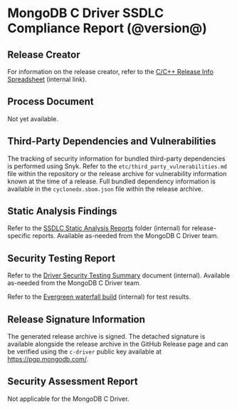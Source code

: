 # MongoDB C Driver SSDLC Compliance Report (@version@)

<!--
This document is intended for distribution with release archives of the MongoDB
C Driver. It wil be copied into the release archive as ssdlc_compliance_report.md
-->

## Release Creator

For information on the release creator, refer to the
[C/C++ Release Info Spreadsheet](https://docs.google.com/spreadsheets/d/1yHfGmDnbA5-Qt8FX4tKWC5xk9AhzYZx1SKF4AD36ecY)
(internal link).

## Process Document

<!-- DRIVERS-2892: replace with link to public-facing document once available. -->
Not yet available.

## Third-Party Dependencies and Vulnerabilities

The tracking of security information for bundled third-party dependencies is
performed using Snyk. Refer to the `etc/third_party_vulnerabilities.md` file
within the repository or the release archive for vulnerability information known
at the time of a release. Full bundled dependency information is available in
the `cyclonedx.sbom.json` file within the release archive.

## Static Analysis Findings

Refer to the
[SSDLC Static Analysis Reports](https://drive.google.com/drive/folders/17bjBnQ3mhEXvs6IK1rrTphJr0CUO2qZh)
folder (internal) for release-specific reports. Available as-needed from the
MongoDB C Driver team.

## Security Testing Report

Refer to the
[Driver Security Testing Summary](https://docs.google.com/document/d/1y2K_RY4GZVXpQvv4JH_35mSzFRTawNJ3mibpvSBU8H0)
document (internal). Available as-needed from the MongoDB C Driver team.

<!--  The below URL is inserted as part of the Earthfile+release-archive target. -->
Refer to the [Evergreen waterfall build](@waterfall_url@) (internal) for test results.

## Release Signature Information

The generated release archive is signed. The detached signature is available
alongside the release archive in the GitHub Release page and can be verified
using the `c-driver` public key available at https://pgp.mongodb.com/.

## Security Assessment Report

Not applicable for the MongoDB C Driver.

